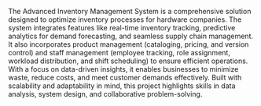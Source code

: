 The Advanced Inventory Management System is a comprehensive solution designed to optimize inventory processes for hardware companies. The system integrates features like real-time inventory tracking, predictive analytics for demand forecasting, and seamless supply chain management. It also incorporates product management (cataloging, pricing, and version control) and staff management (employee tracking, role assignment, workload distribution, and shift scheduling) to ensure efficient operations. With a focus on data-driven insights, it enables businesses to minimize waste, reduce costs, and meet customer demands effectively. Built with scalability and adaptability in mind, this project highlights skills in data analysis, system design, and collaborative problem-solving.
